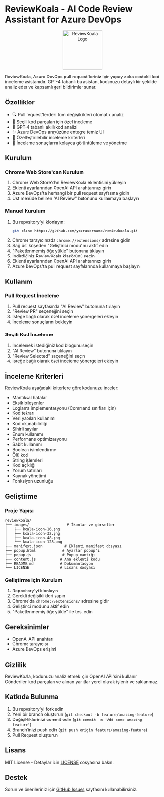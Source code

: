 # ReviewKoala - AI Code Review Assistant for Azure DevOps

<div align="center">
  <img src="images/koala-icon-128.png" alt="ReviewKoala Logo" width="128" height="128">
</div>

ReviewKoala, Azure DevOps pull request'leriniz için yapay zeka destekli kod inceleme asistanıdır. GPT-4 tabanlı bu asistan, kodunuzu detaylı bir şekilde analiz eder ve kapsamlı geri bildirimler sunar.

## Özellikler

- 🔍 Pull request'lerdeki tüm değişiklikleri otomatik analiz
- 📝 Seçili kod parçaları için özel inceleme
- 🤖 GPT-4 tabanlı akıllı kod analizi
- ✨ Azure DevOps arayüzüne entegre temiz UI
- 🎯 Özelleştirilebilir inceleme kriterleri
- 🔄 İnceleme sonuçlarını kolayca görüntüleme ve yönetme

## Kurulum

### Chrome Web Store'dan Kurulum
1. Chrome Web Store'dan ReviewKoala eklentisini yükleyin
2. Eklenti ayarlarından OpenAI API anahtarınızı girin
3. Azure DevOps'ta herhangi bir pull request sayfasına gidin
4. Üst menüde beliren "AI Review" butonunu kullanmaya başlayın

### Manuel Kurulum
1. Bu repository'yi klonlayın:
   ```bash
   git clone https://github.com/yourusername/reviewkoala.git
   ```
2. Chrome tarayıcınızda `chrome://extensions/` adresine gidin
3. Sağ üst köşeden "Geliştirici modu"nu aktif edin
4. "Paketlenmemiş öğe yükle" butonuna tıklayın
5. İndirdiğiniz ReviewKoala klasörünü seçin
6. Eklenti ayarlarından OpenAI API anahtarınızı girin
7. Azure DevOps'ta pull request sayfalarında kullanmaya başlayın

## Kullanım

### Pull Request İnceleme

1. Pull request sayfasında "AI Review" butonuna tıklayın
2. "Review PR" seçeneğini seçin
3. İsteğe bağlı olarak özel inceleme yönergeleri ekleyin
4. İnceleme sonuçlarını bekleyin

### Seçili Kod İnceleme

1. İncelemek istediğiniz kod bloğunu seçin
2. "AI Review" butonuna tıklayın
3. "Review Selected" seçeneğini seçin
4. İsteğe bağlı olarak özel inceleme yönergeleri ekleyin

## İnceleme Kriterleri

ReviewKoala aşağıdaki kriterlere göre kodunuzu inceler:

- Mantıksal hatalar
- Eksik bileşenler
- Loglama implementasyonu (Command sınıfları için)
- Kod tekrarı
- Veri yapıları kullanımı
- Kod okunabilirliği
- Sihirli sayılar
- Enum kullanımı
- Performans optimizasyonu
- Sabit kullanımı
- Boolean isimlendirme
- Ölü kod
- String işlemleri
- Kod açıklığı
- Yorum satırları
- Kaynak yönetimi
- Fonksiyon uzunluğu

## Geliştirme

### Proje Yapısı
```
reviewkoala/
├── images/                 # İkonlar ve görseller
│   ├── koala-icon-16.png
│   ├── koala-icon-32.png
│   ├── koala-icon-48.png
│   └── koala-icon-128.png
├── manifest.json          # Eklenti manifest dosyası
├── popup.html            # Ayarlar popup'ı
├── popup.js              # Popup mantığı
├── content.js           # Ana eklenti kodu
├── README.md            # Dokümantasyon
└── LICENSE              # Lisans dosyası
```

### Geliştirme için Kurulum
1. Repository'yi klonlayın
2. Gerekli değişiklikleri yapın
3. Chrome'da `chrome://extensions/` adresine gidin
4. Geliştirici modunu aktif edin
5. "Paketlenmemiş öğe yükle" ile test edin

## Gereksinimler

- OpenAI API anahtarı
- Chrome tarayıcısı
- Azure DevOps erişimi

## Gizlilik

ReviewKoala, kodunuzu analiz etmek için OpenAI API'sini kullanır. Gönderilen kod parçaları ve alınan yanıtlar yerel olarak işlenir ve saklanmaz.

## Katkıda Bulunma

1. Bu repository'yi fork edin
2. Yeni bir branch oluşturun (`git checkout -b feature/amazing-feature`)
3. Değişikliklerinizi commit edin (`git commit -m 'Add some amazing feature'`)
4. Branch'inizi push edin (`git push origin feature/amazing-feature`)
5. Pull Request oluşturun

## Lisans

MIT License - Detaylar için [LICENSE](LICENSE) dosyasına bakın.

## Destek

Sorun ve önerileriniz için [GitHub Issues](https://github.com/yourusername/reviewkoala/issues) sayfasını kullanabilirsiniz. 